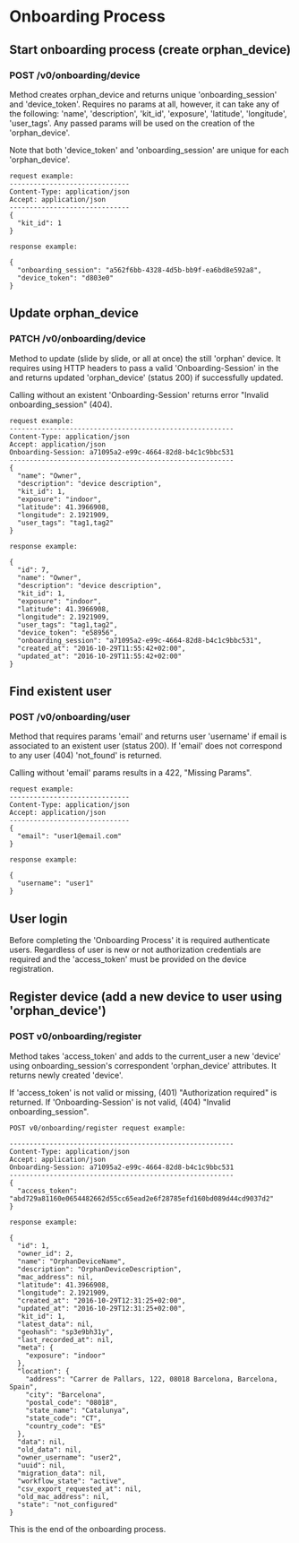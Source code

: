 # Onboarding Process

## Start onboarding process (create orphan_device)

### POST /v0/onboarding/device

Method creates orphan_device and returns unique 'onboarding_session' and 'device_token'.
Requires no params at all, however, it can take any of the following: 'name', 'description', 'kit_id', 'exposure', 'latitude', 'longitude', 'user_tags'. Any passed params will be used on the creation of the 'orphan_device'.

Note that both 'device_token' and 'onboarding_session' are unique for each 'orphan_device'.
```
request example:
------------------------------
Content-Type: application/json
Accept: application/json
------------------------------
{
  "kit_id": 1
}
```

```
response example:

{
  "onboarding_session": "a562f6bb-4328-4d5b-bb9f-ea6bd8e592a8",
  "device_token": "d803e0"
}
```

## Update orphan_device

### PATCH /v0/onboarding/device

Method to update (slide by slide, or all at once) the still 'orphan' device.
It requires using HTTP headers to pass a valid 'Onboarding-Session' in the  and returns updated 'orphan_device' (status 200) if successfully updated.

Calling without an existent 'Onboarding-Session' returns error "Invalid onboarding_session" (404).
```
request example:
--------------------------------------------------------
Content-Type: application/json
Accept: application/json
Onboarding-Session: a71095a2-e99c-4664-82d8-b4c1c9bbc531
--------------------------------------------------------
{
  "name": "Owner",
  "description": "device description",
  "kit_id": 1,
  "exposure": "indoor",
  "latitude": 41.3966908,
  "longitude": 2.1921909,
  "user_tags": "tag1,tag2"
}
```

```
response example:

{
  "id": 7,
  "name": "Owner",
  "description": "device description",
  "kit_id": 1,
  "exposure": "indoor",
  "latitude": 41.3966908,
  "longitude": 2.1921909,
  "user_tags": "tag1,tag2",
  "device_token": "e58956",
  "onboarding_session": "a71095a2-e99c-4664-82d8-b4c1c9bbc531",
  "created_at": "2016-10-29T11:55:42+02:00",
  "updated_at": "2016-10-29T11:55:42+02:00"
}
```

## Find existent user

### POST /v0/onboarding/user

Method that requires params 'email' and returns user 'username' if email is associated to an existent user (status 200).
If 'email' does not correspond to any user (404) 'not_found' is returned.

Calling without 'email' params results in a 422, "Missing Params".
```
request example:
------------------------------
Content-Type: application/json
Accept: application/json
------------------------------
{
  "email": "user1@email.com"
}
```

```
response example:

{
  "username": "user1"
}
```

## User login

Before completing the 'Onboarding Process' it is required authenticate users.
Regardless of user is new or not authorization credentials are required and the 'access_token' must be provided on the device registration.

## Register device (add a new device to user using 'orphan_device')

### POST v0/onboarding/register

Method takes 'access_token' and adds to the current_user a new 'device' using onboarding_session's correspondent 'orphan_device' attributes. It returns newly created 'device'.

If 'access_token' is not valid or missing, (401) "Authorization required" is returned.
If 'Onboarding-Session' is not valid, (404) "Invalid onboarding_session".

```
POST v0/onboarding/register request example:

--------------------------------------------------------
Content-Type: application/json
Accept: application/json
Onboarding-Session: a71095a2-e99c-4664-82d8-b4c1c9bbc531
--------------------------------------------------------
{
  "access_token": "abd729a81160e0654482662d55cc65ead2e6f28785efd160bd089d44cd9037d2"
}
```

```
response example:

{
  "id": 1,
  "owner_id": 2,
  "name": "OrphanDeviceName",
  "description": "OrphanDeviceDescription",
  "mac_address": nil,
  "latitude": 41.3966908,
  "longitude": 2.1921909,
  "created_at": "2016-10-29T12:31:25+02:00",
  "updated_at": "2016-10-29T12:31:25+02:00",
  "kit_id": 1,
  "latest_data": nil,
  "geohash": "sp3e9bh31y",
  "last_recorded_at": nil,
  "meta": {
    "exposure": "indoor"
  },
  "location": {
    "address": "Carrer de Pallars, 122, 08018 Barcelona, Barcelona, Spain",
    "city": "Barcelona",
    "postal_code": "08018",
    "state_name": "Catalunya",
    "state_code": "CT",
    "country_code": "ES"
  },
  "data": nil,
  "old_data": nil,
  "owner_username": "user2",
  "uuid": nil,
  "migration_data": nil,
  "workflow_state": "active",
  "csv_export_requested_at": nil,
  "old_mac_address": nil,
  "state": "not_configured"
}
```
This is the end of the onboarding process.
